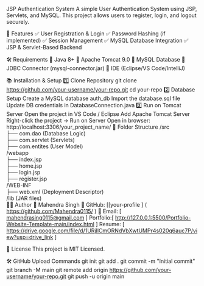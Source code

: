 JSP Authentication System
A simple User Authentication System using JSP, Servlets, and MySQL. This project allows users to register, login, and logout securely.

🚀 Features
✅ User Registration & Login
✅ Password Hashing (if implemented)
✅ Session Management
✅ MySQL Database Integration
✅ JSP & Servlet-Based Backend

🛠️ Requirements
🔹 Java 8+
🔹 Apache Tomcat 9.0
🔹 MySQL Database
🔹 JDBC Connector (mysql-connector.jar)
🔹 IDE (Eclipse/VS Code/IntelliJ)

📚 Installation & Setup
1️⃣ Clone Repository
git clone https://github.com/your-username/your-repo.git
cd your-repo
2️⃣ Database Setup
Create a MySQL database auth_db
Import the database.sql file
Update DB credentials in DatabaseConnection.java
3️⃣ Run on Tomcat Server
Open the project in VS Code / Eclipse
Add Apache Tomcat Server
Right-click the project → Run on Server
Open in browser: http://localhost:3306/your_project_name/
📌 Folder Structure
/src  
   ├── com.dao (Database Logic)  
   ├── com.servlet (Servlets)  
   ├── com.entites (User Model)  
/webapp  
   ├── index.jsp  
   ├── home.jsp  
   ├── login.jsp  
   ├── register.jsp  
/WEB-INF  
   ├── web.xml (Deployment Descriptor)  
/lib (JAR files)  
👨‍💻 Author
🔹 Mahendra Singh
🔹 GitHub: [[your-profile ] ( https://github.com/Mahendra0115/ )
🔹 Email: [ mahendrasing0115@gmail.com ]
Portfolio:[ http://127.0.0.1:5500/Portfolio-Website-Template-main/index.html ]
Resume: [ https://drive.google.com/file/d/1URjIlCmORNdVbXwtUMPr4s020q6auc7P/view?usp=drive_link ]

📝 License
This project is MIT Licensed.

🛠️ GitHub Upload Commands
git init
git add .
git commit -m "Initial commit"
git branch -M main
git remote add origin https://github.com/your-username/your-repo.git
git push -u origin main
